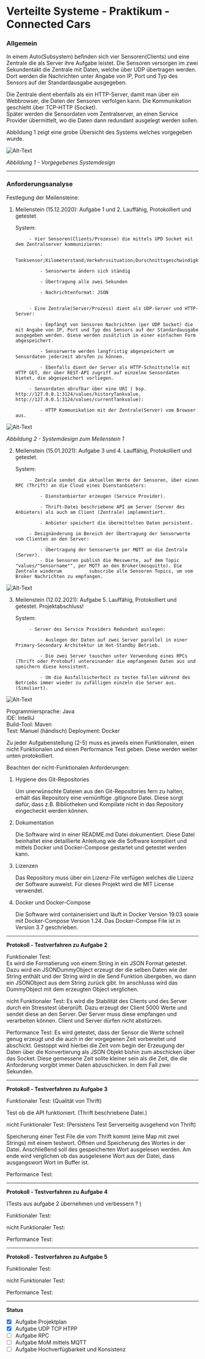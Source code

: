 # Verteilte Systeme - Praktikum - Connected Cars

### Allgemein

In einem Auto(Subsystem) befinden sich vier Sensoren(Clients) und eine Zentrale die als Server ihre Aufgabe leistet. Die Sensoren versorgen im zwei Sekundentakt die Zentrale mit Daten, welche über UDP übertragen werden.
Dort werden die Nachrichten unter Angabe von IP, Port und Typ des Sensors auf der Standardausgabe ausgegeben.

Die Zentrale dient ebenfalls als ein HTTP-Server, damit man über ein Webbrowser, die Daten der Sensoren verfolgen kann. Die Kommunikation geschieht über TCP-HTTP (Socket).  
Später werden die Sensordaten vom Zentralserver, an einen Service Provider übermittelt, wo die Daten dann redundant ausgelegt werden sollen.

Abbildung 1 zeigt eine grobe Übersicht des Systems welches vorgegeben wurde.

![Alt-Text](res/Abbildung1.png)

_Abbildung 1 - Vorgegebenes Systemdesign_

___
### __Anforderungsanalyse__  

Festlegung der Meilensteine:
1. Meilenstein (15.12.2020): Aufgabe 1 und 2. Lauffähig, Protokolliert und getestet.

    System: 

            - Vier Sensoren(Clients/Prozesse) die mittels UPD Socket mit dem Zentralserver kommunizieren:

                - Tanksensor;Kilometerstand;Verkehrssituation;Durschnittsgeschwindigkeit

                - Sensorwerte ändern sich ständig

                - Übertragung alle zwei Sekunden
                
                - Nachrichtenformat: JSON


            - Eine Zentrale(Server/Prozess) dient als UDP-Server und HTTP-Server:

                - Empfängt von Sensoren Nachrichten (per UDP Socket) die mit Angabe von IP, Port und Typ des Sensors auf der Standardausgabe ausgegeben werden. Diese werden zusätzlich in einer einfachen Form abgespeichert.

                - Sensorwerte werden langfristig abgespeichert um Sensordaten jederzeit abrufen zu können.
                
                - Ebenfalls dient der Server als HTTP-Schnittstelle mit HTTP GET, der über REST-API zugriff auf einzelne Sensordaten bietet, die abgespeichert vorliegen. 

            - Sensordaten abrufbar über eine URI ( bsp. http://127.0.0.1:3124/values/historyTankvalue, http://127.0.0.1:3124/values/currentTankvalue):

                - HTTP Kommunikation mit der Zentrale(Server) vom Browser aus.


![Alt-Text](res/Abbildung2.png)

_Abbildung 2 - Systemdesign zum Meilenstein 1_

2. Meilenstein (15.01.2021): Aufgabe 3 und 4. Lauffähig, Protokolliert und getestet.

    System: 

            - Zentrale sendet die aktuellen Werte der Sensoren, über einen RPC (Thrift) an die Cloud eines Dienstanbieters:

                - Dienstanbierter erzeugen (Service Provider).

                - Thrift-Datei beschriebene API am Server (Server des Anbieters) als auch am Client (Zentrale) implementiert.

                - Anbieter speichert die übermittelten Daten persistent.

            - Designänderung im Bereich der Übertragung der Sensorwerte vom Clienten an den Server:

                - Übertragung der Sensorwerte per MQTT an die Zentrale (Server).
                - Die Sensoren publish die Messwerte, auf dem Topic "values/"Sensorname"", per MQTT an den Broker(mosquitto). Die Zentrale wiederum          subscribe alle Sensoren Topics, um vom Broker Nachrichten zu empfangen.

![Alt-Text](res/Abbildung3.png)

3. Meilenstein (12.02.2021): Aufgabe 5. Lauffähig, Protokolliert und getestet. Projektabschluss!

    System: 

            - Server des Service Providers Redundant auslegen:

                - Auslegen der Daten auf zwei Server parallel in einer Primary-Secondary Architektur im Hot-Standby Betrieb.

                - Die zwei Server tauschen unter Verwendung eines RPCs (Thrift oder Protobuf) untereinander die empfangenen Daten aus und speichern diese konsistent.

                - Um die Ausfallsicherheit zu testen fallen während des Betriebs immer wieder zu zufälligen einzeln die Server aus. (Simuliert).

![Alt-Text](res/Abbildung4.png)                

Programmiersprache: Java  
IDE: IntelliJ  
Build-Tool: Maven  
Test: Manuel (händisch)
Deployment: Docker

Zu jeder Aufgabenstellung (2-5) muss es jeweils einen Funktionalen, einen nicht Funktionalen und einen Performance Test geben. Diese werden weiter unten protokolliert. 

Beachten der nicht-Funktionalen Anforderungen:
1.  Hygiene des Git-Repositories

    Um unerwünschte Dateien aus den Git-Repositories fern zu halten, erhält das Repository eine vernünftige .gitignore Datei. Diese sorgt dafür, dass z.B. Bibliotheken und Kompilate nicht in das Repository eingecheckt werden können.

2.  Dokumentation

    Die Software wird in einer README.md Datei dokumentiert. Diese Datei beinhaltet eine detaillierte Anleitung wie die Software kompiliert und mittels Docker und Docker-Compose gestartet und getestet werden kann.

3.  Lizenzen

    Das Repository muss über ein Lizenz-File verfügen welches die Lizenz der Software ausweist. Für dieses Projekt wird die MIT License verwendet.

4.  Docker und Docker-Compose

    Die Software wird containerisiert und läuft in Docker Version 19.03 sowie mit Docker-Compose Version 1.24. Das Docker-Compse File ist in Version 3.7 geschrieben.


___
__Protokoll - Testverfahren zu Aufgabe 2__  


Funktionaler Test:  
Es wird die Formatierung von einem String in ein JSON Format getestet. Dazu wird ein JSONDummyObject erzeugt der die selben Daten wie der String enthält und der String wird in die Send Funktion übergeben, wo dann ein JSONObject aus dem String zurück gibt. Im anschlusss wird das DummyObject mit dem erzeugten Object verglichen.



nicht Funktionaler Test:
Es wird die Stabilität des Clients und des Server durch ein Stresstest überprüft.
Dazu erzeugt der Client 5000 Werte und sendet diese an den Server. Der Server muss diese empfangen und verarbeiten können. Client und Server dürfen nicht abstürzen.



Performance Test:
Es wird getestet, dass der Sensor die Werte schnell genug erzeugt und die auch in der vorgegenen Zeit vorbereitet und abschickt.
Gestoppt wird hierbei die Zeit vom begin der Erzeugung der Daten über die Konvertierung als JSON Objekt bishin zum abschicken über das Socket.
Diese gemessene Zeit sollte kleiner sein als die Zeit, die die Anforderung vorgibt immer Daten abzuschicken. In dem Fall zwei Sekunden. 

___

__Protokoll - Testverfahren zu Aufgabe 3__  

Funktionaler Test:  (Qualität von Thrift)

Test ob die API funktioniert. (Thrift beschriebene Datei.)

nicht Funktionaler Test:    (Persistens Test Serverseitig ausgehend von Thrift)

Speicherung einer Test File die vom Thrift kommt (eine Map mit zwei Strings) mit einem testwort. Öffnen und Speicherung des Wortes in der Datei. Anschließend soll des gespeicherten Wort ausgelesen werden. Am ende wird verglichen ob das ausgelesene Wort aus der Datei, dass ausgangswort Wort im Buffer ist.

Performance Test:

___

__Protokoll - Testverfahren zu Aufgabe 4__  


(Tests aus aufgabe 2 übernehmen und verbessern ? )

Funktionaler Test:  



nicht Funktionaler Test:    

Performance Test:

___

__Protokoll - Testverfahren zu Aufgabe 5__  

Funktionaler Test:  

nicht Funktionaler Test:    

Performance Test:

___

__Status__

- [x] Aufgabe Projektplan
- [x] Aufgabe UDP TCP HTPP
- [ ] Aufgabe RPC
- [ ] Aufgabe MoM mittels MQTT
- [ ] Aufgabe Hochverfügbarkeit und Konsistenz
